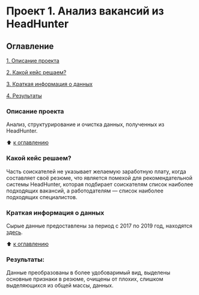 # Проект 1. Анализ вакансий из HeadHunter

## Оглавление
[1. Описание проекта](https://github.com/eugene-platov/skillfactory/tree/master/hh#описание-проекта)

[2. Какой кейс решаем?](https://github.com/eugene-platov/skillfactory/tree/master/hh#какой-кейс-решаем)

[3. Краткая информация о данных](https://github.com/eugene-platov/skillfactory/tree/master/hh#краткая-информация-о-данных)

[4. Результаты](https://github.com/eugene-platov/skillfactory/tree/master/hh#результаты)

### Описание проекта
Анализ, структурирование и очистка данных, полученных из HeadHunter.

:arrow_up: [к оглавлению](https://github.com/eugene-platov/skillfactory/tree/master/hh#оглавление)


### Какой кейс решаем?
Часть соискателей не указывает желаемую заработную плату, когда составляет своё резюме, что является помехой для рекомендательной системы HeadHunter, которая подбирает соискателям список наиболее подходящих вакансий, а работодателям — список наиболее подходящих специалистов.


### Краткая информация о данных
Сырые данные предоставлены за период с 2017 по 2019 год, находятся [здесь](https://drive.google.com/file/d/1sIvQb5uppWzRG7x_A6nA0fweQsdF4Ym4/view?usp=sharing).

:arrow_up: [к оглавлению](https://github.com/eugene-platov/skillfactory/tree/master/hh#оглавление)

### Результаты:
Данные преобразованы в более удобоваримый вид, выделены основные признаки в резюме, очищены от плохих, слишком выделяющихся из общей массы, данных.